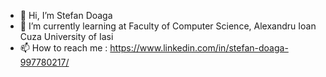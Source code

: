 - 👋 Hi, I’m Stefan Doaga
- 🌱 I’m currently learning at Faculty of Computer Science, Alexandru Ioan Cuza University of Iasi
- 📫 How to reach me : https://www.linkedin.com/in/stefan-doaga-997780217/

<!---
Konnen123/Konnen123 is a ✨ special ✨ repository because its `README.md` (this file) appears on your GitHub profile.
You can click the Preview link to take a look at your changes.
--->
